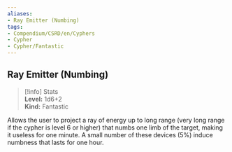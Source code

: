 ```yaml
---
aliases:
- Ray Emitter (Numbing)
tags:
- Compendium/CSRD/en/Cyphers
- Cypher
- Cypher/Fantastic
---
```


  
## Ray Emitter (Numbing)  
>[!info] Stats  
> **Level:** 1d6+2  
> **Kind:** Fantastic
  
Allows the user to project a ray of energy up to long range (very long range if the cypher is level 6 or higher) that numbs one limb of the target, making it useless for one minute. A small number of these devices (5%) induce numbness that lasts for one hour.